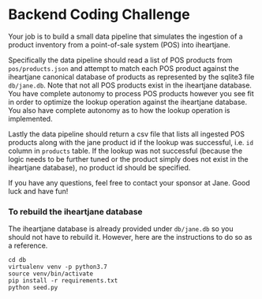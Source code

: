 # Backend Coding Challenge

Your job is to build a small data pipeline that simulates the ingestion of a product inventory from a point-of-sale system (POS) into iheartjane.

Specifically the data pipeline should read a list of POS products from `pos/products.json` and attempt to match each POS product against the iheartjane canonical database of products as represented by the sqlite3 file `db/jane.db`. Note that not all POS products exist in the iheartjane database. You have complete autonomy to process POS products however you see fit in order to optimize the lookup operation against the iheartjane database. You also have complete autonomy as to how the lookup operation is implemented.

Lastly the data pipeline should return a csv file that lists all ingested POS products along with the jane product id if the lookup was successful, i.e. `id` column in `products` table. If the lookup was not successful (because the logic needs to be further tuned or the product simply does not exist in the iheartjane database), no product id should be specified.

If you have any questions, feel free to contact your sponsor at Jane. Good luck and have fun!

### To rebuild the iheartjane database

The iheartjane database is already provided under `db/jane.db` so you should not have to rebuild it. However, here are the instructions to do so as a reference.

```
cd db
virtualenv venv -p python3.7
source venv/bin/activate
pip install -r requirements.txt
python seed.py
```
